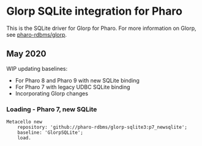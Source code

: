 # Glorp SQLite integration for Pharo

This is the SQLite driver for Glorp for Pharo. For more information on Glorp, see [pharo-rdbms/glorp](https://github.com/pharo-rdbms/glorp).

## May 2020

WIP updating baselines:
- For Pharo 8 and Pharo 9 with new SQLite binding
- For Pharo 7 with legacy UDBC SQLite binding
- Incorporating Glorp changes

### Loading - Pharo 7, new SQLite

```smalltalk
Metacello new 
	repository: 'github://pharo-rdbms/glorp-sqlite3:p7_newsqlite';
	baseline: 'GlorpSQLite';
	load.
```
